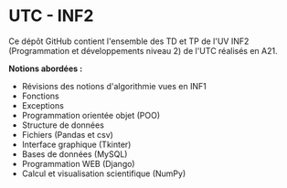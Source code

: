 # UTC - INF2

Ce dépôt GitHub contient l'ensemble des TD et TP de l'UV INF2 (Programmation et développements niveau 2) de l'UTC réalisés en A21. 

__Notions abordées :__ 

* Révisions des notions d'algorithmie vues en INF1
* Fonctions
* Exceptions
* Programmation orientée objet (POO)
* Structure de données
* Fichiers (Pandas et csv)
* Interface graphique (Tkinter)
* Bases de données (MySQL)
* Programmation WEB (Django)
* Calcul et visualisation scientifique (NumPy)
